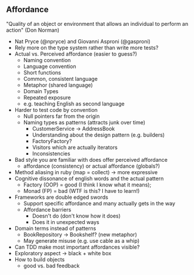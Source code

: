 ## Affordance

"Quality of an object or environment that allows an individual to perform an action" (Don Norman)

* Nat Pryce (@npryce) and Giovanni Asproni (@gasproni)
* Rely more on the type system rather than write more tests?
* Actual vs. Perceived affordance (easier to guess?)
  * Naming convention
  * Language convention
  * Short functions
  * Common, consistent language
  * Metaphor (shared language)
  * Domain Types
  * Repeated exposure
  * e.g. teaching English as second language
* Harder to test code by convention
  * Null pointers far from the origin
  * Naming types as patterns (attracts junk over time)
    * CustomerService -> AddressBook
    * Understanding about the design pattern (e.g. builders)
    * FactoryFactory?
    * Visitors which are actually iterators
    * Inconsistencies
* Bad style you are familiar with does offer perceived affordance
  * affordance (consistency) or actual affordance (globals?)
* Method aliasing in ruby (map = collect) -> more expressive
* Cognitive dissonance of english words and the actual pattern
  * Factory (OOP) = good (I think I know what it means); 
  * Monad (FP) = bad (WTF is this? I have to learn!)
* Frameworks are double edged swords
  * Support specific affordance and many actually gets in the way
  * Affordance barriers
    * Doesn't do (don't know how it does)
    * Does it in unexpected ways
* Domain terms instead of patterns
  * BookRepository -> Bookshelf? (new metaphor)
  * May generate misuse (e.g. use cable as a whip)
* Can TDD make most important affordances visible?
* Exploratory aspect -> black + white box
* How to build objects
  * good vs. bad feedback
  
